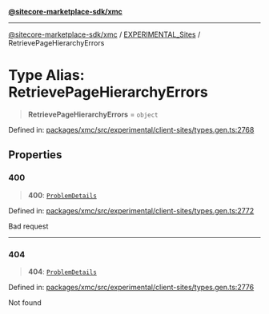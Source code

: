 [**@sitecore-marketplace-sdk/xmc**](../../../../README.md)

***

[@sitecore-marketplace-sdk/xmc](../../../../README.md) / [EXPERIMENTAL\_Sites](../README.md) / RetrievePageHierarchyErrors

# Type Alias: RetrievePageHierarchyErrors

> **RetrievePageHierarchyErrors** = `object`

Defined in: [packages/xmc/src/experimental/client-sites/types.gen.ts:2768](https://github.com/Sitecore/marketplace-sdk/blob/main/packages/xmc/src/experimental/client-sites/types.gen.ts#L2768)

## Properties

### 400

> **400**: [`ProblemDetails`](ProblemDetails.md)

Defined in: [packages/xmc/src/experimental/client-sites/types.gen.ts:2772](https://github.com/Sitecore/marketplace-sdk/blob/main/packages/xmc/src/experimental/client-sites/types.gen.ts#L2772)

Bad request

***

### 404

> **404**: [`ProblemDetails`](ProblemDetails.md)

Defined in: [packages/xmc/src/experimental/client-sites/types.gen.ts:2776](https://github.com/Sitecore/marketplace-sdk/blob/main/packages/xmc/src/experimental/client-sites/types.gen.ts#L2776)

Not found
